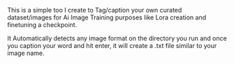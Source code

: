 This is a simple too I create to Tag/caption your own curated dataset/images for Ai Image Training purposes like Lora creation and finetuning a checkpoint.

It Automatically detects any image format on the directory you run and once you caption your word and hit enter, it will create a .txt file similar to your image name.
